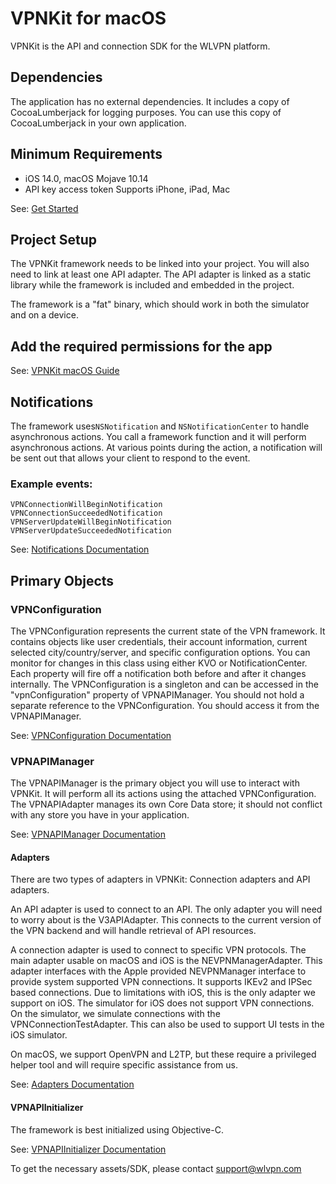 # VPNKit for macOS

VPNKit is the API and connection SDK for the WLVPN platform.

## Dependencies

The application has no external dependencies. It includes a copy of CocoaLumberjack for logging purposes. You can use
this copy of CocoaLumberjack in your own application.


## Minimum Requirements

 - iOS 14.0, macOS Mojave 10.14
 - API key access token
 Supports iPhone, iPad, Mac

See: [Get Started](https://github.com/wlvpn/ConsumerVPN-iOS/blob/main/SDK/VPNKit%20SDK%20Documentation/Get%20Started.md)


## Project Setup

The VPNKit framework needs to be linked into your project. You will also need to link at least one API adapter. The API adapter is linked as a static library while the framework is included and embedded in the project. 

The framework is a "fat" binary, which should work in both the simulator and on a device.

## Add the required permissions for the app

See: [VPNKit macOS Guide](https://github.com/wlvpn/ConsumerVPN-iOS/blob/main/SDK/VPNKit%20SDK%20Documentation/VPNKit%20macOS%20Guide.md)


## Notifications

The framework uses`NSNotification` and `NSNotificationCenter` to handle asynchronous actions. You call a framework 
function and it will perform asynchronous actions. At various points during the action, a notification will be sent 
out that allows your client to respond to the event. 

### Example events:

```
VPNConnectionWillBeginNotification
VPNConnectionSucceededNotification
VPNServerUpdateWillBeginNotification
VPNServerUpdateSucceededNotification
```

See: [Notifications Documentation](https://github.com/wlvpn/ConsumerVPN-iOS/blob/main/SDK/VPNKit%20SDK%20Documentation/Notifications.md)


## Primary Objects

### VPNConfiguration

The VPNConfiguration represents the current state of the VPN framework. It contains objects like user credentials, their account information, current selected city/country/server, and specific configuration
options. You can monitor for changes in this class using either KVO or NotificationCenter. Each property
will fire off a notification both before and after it changes internally. The VPNConfiguration is a singleton and can be accessed in the "vpnConfiguration" property of VPNAPIManager. You should not hold a separate reference to the VPNConfiguration. You should access it from the VPNAPIManager.

See: [VPNConfiguration Documentation](https://github.com/wlvpn/ConsumerVPN-iOS/blob/main/SDK/VPNKit%20SDK%20Documentation/VPNConfiguration.md)


### VPNAPIManager

The VPNAPIManager is the primary object you will use to interact with VPNKit. It will perform all its actions using the attached VPNConfiguration. The VPNAPIAdapter manages its own Core Data store; it should not conflict with any store you have in your application. 

See: [VPNAPIManager Documentation](https://github.com/wlvpn/ConsumerVPN-iOS/blob/main/SDK/VPNKit%20SDK%20Documentation/APIManager.md)


#### Adapters

There are two types of adapters in VPNKit: Connection adapters and API adapters. 

An API adapter is used to connect to an API. The only adapter you will need to worry about is the V3APIAdapter. This connects to the current version of the VPN backend and will handle retrieval of API resources.

A connection adapter is used to connect to specific VPN protocols. The main adapter usable on macOS and iOS is the NEVPNManagerAdapter. This adapter interfaces with the Apple provided NEVPNManager interface to provide system supported VPN connections. It supports IKEv2 and IPSec based connections. Due to limitations with iOS, this is the only adapter we support on iOS. The simulator for iOS does not support VPN connections. On the simulator, we simulate connections with the VPNConnectionTestAdapter. This can also be used to support UI tests in the iOS simulator. 

On macOS, we support OpenVPN and L2TP, but these require a privileged helper tool and will require specific assistance from us. 

See: [Adapters Documentation](https://github.com/wlvpn/ConsumerVPN-iOS/blob/main/SDK/VPNKit%20SDK%20Documentation/Adapters.md)


#### VPNAPIInitializer

The framework is best initialized using Objective-C. 

See: [VPNAPIInitializer Documentation](https://github.com/wlvpn/ConsumerVPN-iOS/blob/main/SDK/VPNKit%20SDK%20Documentation/Initializers.md)


To get the necessary assets/SDK, please contact support@wlvpn.com

 
